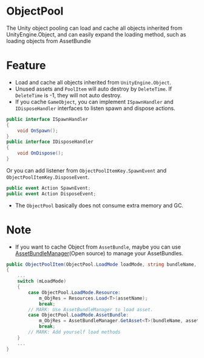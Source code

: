 # ObjectPool
The Unity object pooling can load and cache all objects inherited from UnityEngine.Object, and can easily expand the loading method, such as loading objects from AssetBundle

# Feature
* Load and cache all objects inherited from `UnityEngine.Object`.
* Unused assets and `PoolItem` will auto destroy by `DeleteTime`. If `DeleteTime` is -1, they will not auto destroy.
* If you cache `GameObject`, you can implement `ISpawnHandler` and `IDisposeHandler` interfaces to listen spawn and dispose actions.
```c#
public interface ISpawnHandler
{
    void OnSpawn();
}
public interface IDisposeHandler
{
    void OnDispose();
}
```
Or you can add listener from `ObjectPoolItemKey.SpawnEvent` and `ObjectPoolItemKey.DisposeEvent`.
```c#
public event Action SpawnEvent;
public event Action DisposeEvent;
```
* The `ObjectPool` basically does not consume extra memory and GC.

# Note
* If you want to cache Object from `AssetBundle`, maybe you can use [AssetBundleManager](https://github.com/Mr-sB/AssetBundleManager)(Open source) to manage your AssetBundles.
```c#
public ObjectPoolItem(ObjectPool.LoadMode loadMode, string bundleName, string assetName, DeleteTime deleteTime) : base(deleteTime)
{
    ...
    switch (mLoadMode)
    {
        case ObjectPool.LoadMode.Resource:
            m_ObjRes = Resources.Load<T>(assetName);
            break;
        // MARK: Use AssetBundleManager to load asset.
        case ObjectPool.LoadMode.AssetBundle:
            m_ObjRes = AssetBundleManager.GetAsset<T>(bundleName, assetName);
            break;
        // MARK: Add yourself load methods
    }
    ...
}
```
